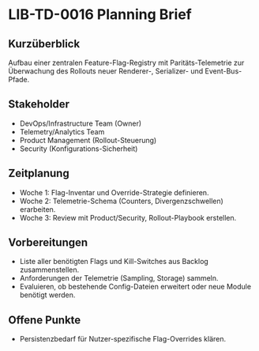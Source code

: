 # LIB-TD-0016 Planning Brief

## Kurzüberblick
Aufbau einer zentralen Feature-Flag-Registry mit Paritäts-Telemetrie zur Überwachung des Rollouts neuer Renderer-, Serializer- und Event-Bus-Pfade.

## Stakeholder
- DevOps/Infrastructure Team (Owner)
- Telemetry/Analytics Team
- Product Management (Rollout-Steuerung)
- Security (Konfigurations-Sicherheit)

## Zeitplanung
- Woche 1: Flag-Inventar und Override-Strategie definieren.
- Woche 2: Telemetrie-Schema (Counters, Divergenzschwellen) erarbeiten.
- Woche 3: Review mit Product/Security, Rollout-Playbook erstellen.

## Vorbereitungen
- Liste aller benötigten Flags und Kill-Switches aus Backlog zusammenstellen.
- Anforderungen der Telemetrie (Sampling, Storage) sammeln.
- Evaluieren, ob bestehende Config-Dateien erweitert oder neue Module benötigt werden.

## Offene Punkte
- Persistenzbedarf für Nutzer-spezifische Flag-Overrides klären.
